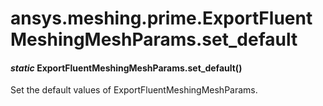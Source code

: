 # ansys.meshing.prime.ExportFluentMeshingMeshParams.set_default

#### *static* ExportFluentMeshingMeshParams.set_default()

Set the default values of ExportFluentMeshingMeshParams.

<!-- !! processed by numpydoc !! -->
